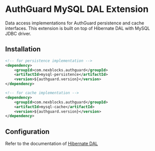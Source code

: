 # AuthGuard MySQL DAL Extension

Data access implementations for AuthGuard persistence 
and cache interfaces. This extension is built on top of 
Hibernate DAL with MySQL JDBC driver.

## Installation
```xml
<!-- for persistence implementation -->
<dependency>
    <groupId>com.nexblocks.authguard</groupId>
    <artifactId>mysql-persistence</artifactId>
    <version>${authguard.version}</version>
</dependency>
```

```xml
<!-- for cache implementation -->
<dependency>
    <groupId>com.nexblocks.authguard</groupId>
    <artifactId>mysql-cache</artifactId>
    <version>${authguard.version}</version>
</dependency>
```

## Configuration
Refer to the documentation of [Hibernate DAL](/AuthGuard/extensions/tree/master/dal/hibernate-dal)
